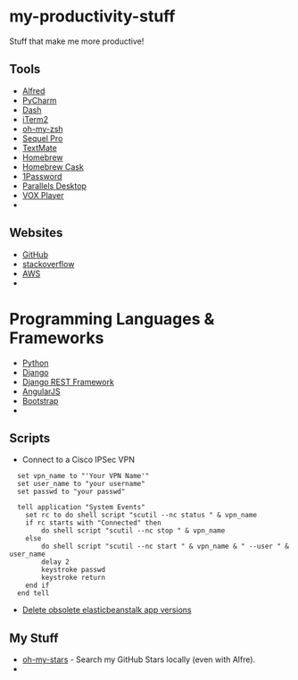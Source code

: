 # my-productivity-stuff
Stuff that make me more productive!

## Tools

* [Alfred](https://www.alfredapp.com/)
* [PyCharm](https://www.jetbrains.com/pycharm/)
* [Dash](https://kapeli.com/dash)
* [iTerm2](https://www.iterm2.com/)
* [oh-my-zsh](http://ohmyz.sh/)
* [Sequel Pro](http://www.sequelpro.com/)
* [TextMate](https://macromates.com/)
* [Homebrew](http://brew.sh/)
* [Homebrew Cask](http://caskroom.io/)
* [1Password](https://agilebits.com/onepassword)
* [Parallels Desktop](http://www.parallels.com/cn/products/desktop/)
* [VOX Player](http://coppertino.com/vox/mac)
* 

## Websites

* [GitHub](https://github.com/)
* [stackoverflow](http://stackoverflow.com/)
* [AWS](http://aws.amazon.com/)
* 

# Programming Languages & Frameworks

* [Python](https://www.python.org/)
* [Django](https://www.djangoproject.com/)
* [Django REST Framework](http://www.django-rest-framework.org/)
* [AngularJS](https://angularjs.org/)
* [Bootstrap](http://getbootstrap.com/)
* 

## Scripts

* Connect to a Cisco IPSec VPN
```osascript
  set vpn_name to "'Your VPN Name'"
  set user_name to "your username"
  set passwd to "your passwd"

  tell application "System Events"
    set rc to do shell script "scutil --nc status " & vpn_name
    if rc starts with "Connected" then
        do shell script "scutil --nc stop " & vpn_name
    else
        do shell script "scutil --nc start " & vpn_name & " --user " & user_name
        delay 2
        keystroke passwd
        keystroke return
    end if
  end tell
```

* [Delete obsolete elasticbeanstalk app versions](https://gist.github.com/wolfg1969/d38e495a6844a0798986.js)

## My Stuff

* [oh-my-stars](https://github.com/wolfg1969/oh-my-stars) - Search my GitHub Stars locally (even with Alfre).
* 
 


